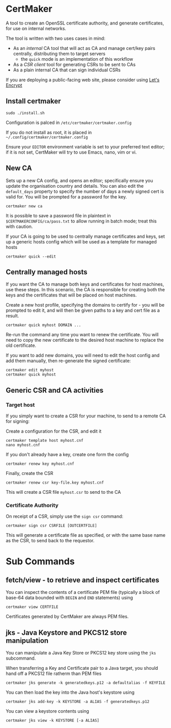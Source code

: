 CertMaker
===========

A tool to create an OpenSSL certificate authority, and generate certificates, for use on internal networks.

The tool is written with two uses cases in mind:

* As an *internal* CA tool that will act as CA and manage cert/key pairs centrally, distributing them to target servers
    * the `quick` mode is an implementation of this workflow
* As a *CSR client* tool for generating CSRs to be sent to CAs
* As a plain internal CA that can sign individual CSRs

If you are deploying a public-facing web site, please consider using [Let's Encrypt](https://letsencrypt.org)



Install certmaker
-----------------

    sudo ./install.sh

Configuration is palced in `/etc/certmaker/certmaker.config`

If you do not install as root, it is placed in `~/.config/certmaker/certmaker.config`

Ensure your `EDITOR` environment variable is set to your preferred text editor; if it is not set, CertMaker will try to use Emacs, nano, vim or vi.



New CA
---------

Sets up a new CA config, and opens an editor; specifically ensure you update the organisation country and details. You can also edit the `default_days` property to specify the number of days a newly signed cert is valid for. You will be prompted for a password for the key.

    certmaker new ca

It is possible to save a password file in plaintext in `$CERTMAKERCONFIG/ca/pass.txt` to allow running in batch mode; treat this with caution.

If your CA is going to be used to centrally manage certificates and keys, set up a generic hosts config which will be used as a template for managed hosts

    certmaker quick --edit


Centrally managed hosts
-----------------------

If you want the CA to manage both keys and certificates for host machines, use these steps. In this scenario, the CA is responsible for creating both the keys and the certificates that will be placed on host machines.

Create a new host profile, specifying the domains to certify for - you will be prompted to edit it, and will then be given paths to a key and cert file as a result.

    certmaker quick myhost DOMAIN ...

Re-run the command any time you want to renew the certificate. You will need to copy the new certificate to the desired host machine to replace the old certificate.

If you want to add new domains, you will need to edit the host config and add them manually, then re-generate the signed certificate:

    certmaker edit myhost
    certmaker quick myhost

Generic CSR and CA activities
-----------------------------

###    Target host

If you simply want to create a CSR for your machine, to send to a remote CA for signing:

Create a configuration for the CSR, and edit it

    certmaker template host myhost.cnf
    nano myhost.cnf

If you don't already have a key, create one form the config

    certmaker renew key myhost.cnf

Finally, create the CSR

    certmaker renew csr key-file.key myhost.cnf

This will create a CSR file `myhost.csr` to send to the CA


###    Certificate Authority

On receipt of a CSR, simply use the `sign csr` command:

    certmaker sign csr CSRFILE [OUTCERTFILE]

This will generate a certificate file as specified, or with the same base name as the CSR, to send back to the requestor.



Sub Commands
============


fetch/view - to retrieve and inspect certificates
-------------------------------------------------

You can inspect the contents of a certificate PEM file (typically a block of base-64 data bounded with `BEGIN` and `END` statements) using

    certmaker view CERTFILE

Certificates generated by CertMaker are always PEM files.



jks - Java Keystore and PKCS12 store manipulation
-------------------------------------------------

You can manipulate a Java Key Store or PKCS12 key store using the `jks` subcommand.


When transferring a Key and Certificate pair to a Java target, you should hand off a PKCS12 file ratherm than PEM files

    certmaker jks generate -k generatedkeys.p12 -a defaultalias -f KEYFILE


You can then load the key into the Java host's keystore using

    certmaker jks add-key -k KEYSTORE -a ALIAS -f generatedkeys.p12


You can view a keystore contents using

    certmaker jks view -k KEYSTORE [-a ALIAS]

